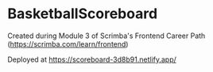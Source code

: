 # BasketballScoreboard

Created during Module 3 of Scrimba's Frontend Career Path (https://scrimba.com/learn/frontend)

Deployed at https://scoreboard-3d8b91.netlify.app/
